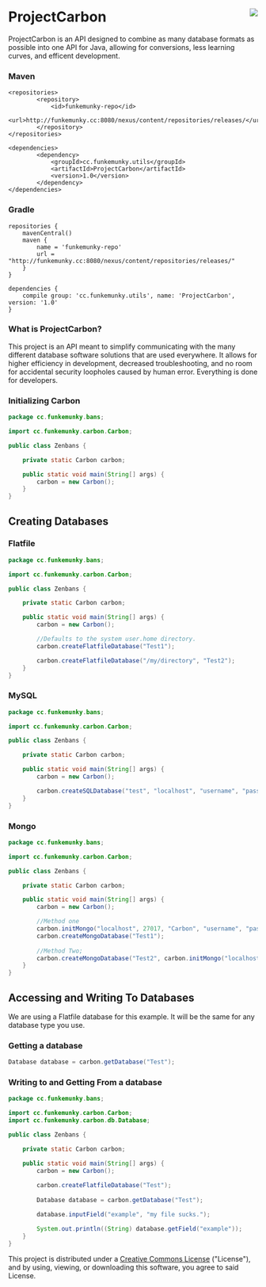 # ProjectCarbon    <a href="https://creativecommons.org/licenses/by-sa/4.0/"><img align="right" src="https://i.creativecommons.org/l/by-sa/4.0/88x31.png"></a>
ProjectCarbon is an API designed to combine as many database formats as possible into one API for Java, allowing for conversions, less learning curves, and efficent development.

### Maven
```
<repositories>
        <repository>
            <id>funkemunky-repo</id>
            <url>http://funkemunky.cc:8080/nexus/content/repositories/releases/</url>
        </repository>
</repositories>

<dependencies>
        <dependency>
            <groupId>cc.funkemunky.utils</groupId>
            <artifactId>ProjectCarbon</artifactId>
            <version>1.0</version>
        </dependency>
</dependencies>
```

### Gradle
```
repositories {
    mavenCentral()
    maven {
        name = 'funkemunky-repo'
        url = "http://funkemunky.cc:8080/nexus/content/repositories/releases/"
    }
}

dependencies {
    compile group: 'cc.funkemunky.utils', name: 'ProjectCarbon', version: '1.0'
}
```

### What is ProjectCarbon?
This project is an API meant to simplify communicating with the many different database software solutions that are used everywhere. It allows for higher efficiency in development, decreased troubleshooting, and no room for accidental security loopholes caused by human error. Everything is done for developers.

### Initializing Carbon
```java
package cc.funkemunky.bans;

import cc.funkemunky.carbon.Carbon;

public class Zenbans {

    private static Carbon carbon;

    public static void main(String[] args) {
        carbon = new Carbon();
    }
}
```

## Creating Databases

### Flatfile
```java
package cc.funkemunky.bans;

import cc.funkemunky.carbon.Carbon;

public class Zenbans {

    private static Carbon carbon;

    public static void main(String[] args) {
        carbon = new Carbon();

        //Defaults to the system user.home directory.
        carbon.createFlatfileDatabase("Test1");

        carbon.createFlatfileDatabase("/my/directory", "Test2");
    }
}
```

### MySQL
```java
package cc.funkemunky.bans;

import cc.funkemunky.carbon.Carbon;

public class Zenbans {

    private static Carbon carbon;

    public static void main(String[] args) {
        carbon = new Carbon();

        carbon.createSQLDatabase("test", "localhost", "username", "password", 3306);
    }
}
```

### Mongo
```java
package cc.funkemunky.bans;

import cc.funkemunky.carbon.Carbon;

public class Zenbans {

    private static Carbon carbon;

    public static void main(String[] args) {
        carbon = new Carbon();

        //Method one
        carbon.initMongo("localhost", 27017, "Carbon", "username", "password");
        carbon.createMongoDatabase("Test1");
        
        //Method Two;
        carbon.createMongoDatabase("Test2", carbon.initMongo("localhost", 27017, "Carbon", "username", "password"));
    }
}
```

## Accessing and Writing To Databases
We are using a Flatfile database for this example. It will be the same for any database type you use.

### Getting a database
```java
Database database = carbon.getDatabase("Test");
```

### Writing to and Getting From a database
```java
package cc.funkemunky.bans;

import cc.funkemunky.carbon.Carbon;
import cc.funkemunky.carbon.db.Database;

public class Zenbans {

    private static Carbon carbon;

    public static void main(String[] args) {
        carbon = new Carbon();
        
        carbon.createFlatfileDatabase("Test");
        
        Database database = carbon.getDatabase("Test");

        database.inputField("example", "my file sucks.");

        System.out.println((String) database.getField("example"));
    }
}
```



This project is distributed under a <a href="https://creativecommons.org/licenses/by-sa/4.0/"> Creative Commons License</a> ("License"), and by using, viewing, or downloading this software, you agree to said License.




